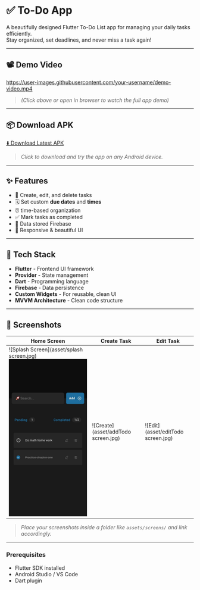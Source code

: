 # ✅ To-Do App

A beautifully designed Flutter To-Do List app for managing your daily tasks efficiently.  
Stay organized, set deadlines, and never miss a task again!

---

## 📽️ Demo Video

https://user-images.githubusercontent.com/your-username/demo-video.mp4  
> _(Click above or open in browser to watch the full app demo)_

---

## 📦 Download APK

[⬇️ Download Latest APK](https://github.com/Adilcpgithub/to_do_app/raw/main/releases/app-release.apk)

> _Click to download and try the app on any Android device._

---


## ✨ Features

- 📝 Create, edit, and delete tasks
- 🗓️ Set custom **due dates** and **times**
- ⏰ time-based organization
- ✅ Mark tasks as completed
- 💾 Data stored  Firebase 
- 📱 Responsive & beautiful UI

---

## 🧠 Tech Stack

- **Flutter** - Frontend UI framework
- **Provider** - State management
- **Dart** - Programming language
- **Firebase** - Data persistence
- **Custom Widgets** - For reusable, clean UI
- **MVVM Architecture** - Clean code structure

---

## 📸 Screenshots

| Home Screen        | Create Task        | Edit Task         |
|--------------------|--------------------|-------------------|
| ![Splash Screen](asset/splash screen.jpg)![Home](asset/home.jpg) | ![Create](asset/addTodo screen.jpg) | ![Edit](asset/editTodo screen.jpg) |[Search](asset/search screen.jpg) |

> _Place your screenshots inside a folder like `assets/screens/` and link accordingly._

---


### Prerequisites

- Flutter SDK installed
- Android Studio / VS Code
- Dart plugin
